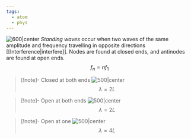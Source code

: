 ```yaml
---
tags:
  - atom
  - phys
---
```

![600|center](standing-wave-nodes.excalidraw)
*Standing waves* occur when two waves of the same amplitude and frequency travelling in opposite directions [[Interference|interfere]]. Nodes are found at closed ends, and antinodes are found at open ends.
$$f_n = nf_1$$
> [!note]- Closed at both ends
![500|center](standing-wave-cc.excalidraw)
$$\lambda = 2L$$

> [!note]- Open at both ends
![500|center](standing-wave-oo.excalidraw)
$$\lambda = 2L$$

> [!note]- Open at one
![500|center](standing-wave-co.excalidraw)
$$\lambda = 4L$$